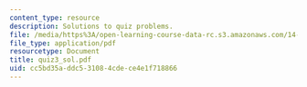 ```yaml
---
content_type: resource
description: Solutions to quiz problems.
file: /media/https%3A/open-learning-course-data-rc.s3.amazonaws.com/14-02-principles-of-macroeconomics-fall-2004/cc5bd35addc531084cdece4e1f718866_quiz3_sol.pdf
file_type: application/pdf
resourcetype: Document
title: quiz3_sol.pdf
uid: cc5bd35a-ddc5-3108-4cde-ce4e1f718866
---
```

